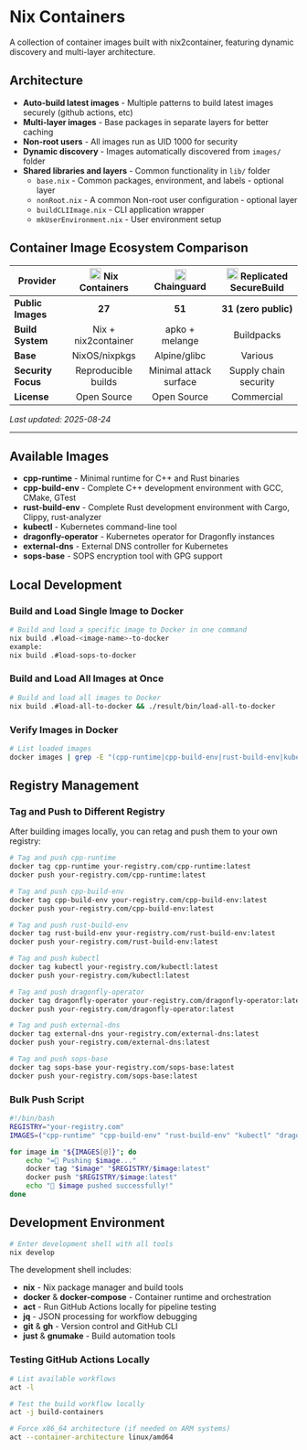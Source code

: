 # Nix Containers

A collection of container images built with nix2container, featuring dynamic discovery and multi-layer architecture.

## Architecture

- **Auto-build latest images** - Multiple patterns to build latest images securely (github actions, etc) 
- **Multi-layer images** - Base packages in separate layers for better caching
- **Non-root users** - All images run as UID 1000 for security
- **Dynamic discovery** - Images automatically discovered from `images/` folder
- **Shared libraries and layers** - Common functionality in `lib/` folder
  - `base.nix` - Common packages, environment, and labels - optional layer
  - `nonRoot.nix` - A common Non-root user configuration - optional layer
  - `buildCLIImage.nix` - CLI application wrapper
  - `mkUserEnvironment.nix` - User environment setup


## Container Image Ecosystem Comparison

<div align="center">

| Provider | <img src="https://nixos.org/favicon.ico" width="20" height="20"> Nix Containers | <img src="https://images.chainguard.dev/favicon.svg" width="20" height="20"> Chainguard | <img src="https://securebuild.com/favicon.ico" width="20" height="20"> Replicated SecureBuild |
|----------|:-----------:|:-----------:|:-----------:|
| **Public Images** | **27** | **51** | **31 (zero public)** |
| **Build System** | Nix + nix2container | apko + melange | Buildpacks |
| **Base** | NixOS/nixpkgs | Alpine/glibc | Various |
| **Security Focus** | Reproducible builds | Minimal attack surface | Supply chain security |
| **License** | Open Source | Open Source | Commercial |

</div>

*Last updated: 2025-08-24*

---
## Available Images

- **cpp-runtime** - Minimal runtime for C++ and Rust binaries
- **cpp-build-env** - Complete C++ development environment with GCC, CMake, GTest
- **rust-build-env** - Complete Rust development environment with Cargo, Clippy, rust-analyzer
- **kubectl** - Kubernetes command-line tool
- **dragonfly-operator** - Kubernetes operator for Dragonfly instances
- **external-dns** - External DNS controller for Kubernetes
- **sops-base** - SOPS encryption tool with GPG support

## Local Development

### Build and Load Single Image to Docker

```bash
# Build and load a specific image to Docker in one command
nix build .#load-<image-name>-to-docker
example:
nix build .#load-sops-to-docker
```

### Build and Load All Images at Once

```bash
# Build and load all images to Docker
nix build .#load-all-to-docker && ./result/bin/load-all-to-docker
```

### Verify Images in Docker

```bash
# List loaded images
docker images | grep -E "(cpp-runtime|cpp-build-env|rust-build-env|kubectl|dragonfly-operator|external-dns|sops-base)"
```

## Registry Management

### Tag and Push to Different Registry

After building images locally, you can retag and push them to your own registry:

```bash
# Tag and push cpp-runtime
docker tag cpp-runtime your-registry.com/cpp-runtime:latest
docker push your-registry.com/cpp-runtime:latest

# Tag and push cpp-build-env
docker tag cpp-build-env your-registry.com/cpp-build-env:latest
docker push your-registry.com/cpp-build-env:latest

# Tag and push rust-build-env
docker tag rust-build-env your-registry.com/rust-build-env:latest
docker push your-registry.com/rust-build-env:latest

# Tag and push kubectl
docker tag kubectl your-registry.com/kubectl:latest
docker push your-registry.com/kubectl:latest

# Tag and push dragonfly-operator
docker tag dragonfly-operator your-registry.com/dragonfly-operator:latest
docker push your-registry.com/dragonfly-operator:latest

# Tag and push external-dns
docker tag external-dns your-registry.com/external-dns:latest
docker push your-registry.com/external-dns:latest

# Tag and push sops-base
docker tag sops-base your-registry.com/sops-base:latest
docker push your-registry.com/sops-base:latest
```

### Bulk Push Script

```bash
#!/bin/bash
REGISTRY="your-registry.com"
IMAGES=("cpp-runtime" "cpp-build-env" "rust-build-env" "kubectl" "dragonfly-operator" "external-dns" "sops-base")

for image in "${IMAGES[@]}"; do
    echo "= Pushing $image..."
    docker tag "$image" "$REGISTRY/$image:latest"
    docker push "$REGISTRY/$image:latest"
    echo " $image pushed successfully!"
done
```

## Development Environment

```bash
# Enter development shell with all tools
nix develop
```

The development shell includes:
- **nix** - Nix package manager and build tools
- **docker** & **docker-compose** - Container runtime and orchestration
- **act** - Run GitHub Actions locally for pipeline testing
- **jq** - JSON processing for workflow debugging
- **git** & **gh** - Version control and GitHub CLI
- **just** & **gnumake** - Build automation tools

### Testing GitHub Actions Locally

```bash
# List available workflows
act -l

# Test the build workflow locally
act -j build-containers

# Force x86_64 architecture (if needed on ARM systems)
act --container-architecture linux/amd64
```